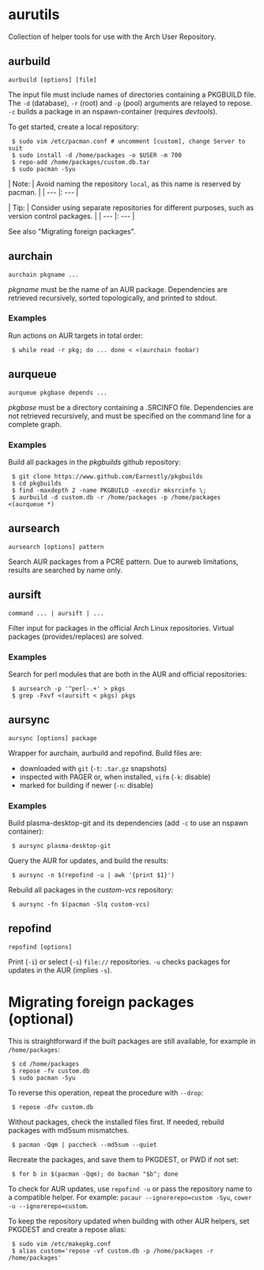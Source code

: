 # aurutils

Collection of helper tools for use with the Arch User Repository.

## aurbuild

```aurbuild [options] [file]```

The input file must include names of directories containing a PKGBUILD file. The ```-d``` (database), ```-r``` (root) and ```-p``` (pool) arguments are relayed to repose. ```-c``` builds a package in an nspawn-container (requires _devtools_).

To get started, create a local repository:

```
 $ sudo vim /etc/pacman.conf # uncomment [custom], change Server to suit
 $ sudo install -d /home/packages -o $USER -m 700
 $ repo-add /home/packages/custom.db.tar
 $ sudo pacman -Syu
```
| Note: | Avoid naming the repository `local`, as this name is reserved by pacman. |
| --- |: --- |

| Tip: | Consider using separate repositories for different purposes, such as version control packages. |
| --- |: --- |

See also "Migrating foreign packages".

## aurchain

```aurchain pkgname ...```

_pkgname_ must be the name of an AUR package. Dependencies are retrieved recursively, sorted topologically, and printed to stdout.

### Examples

Run actions on AUR targets in total order:

```
 $ while read -r pkg; do ... done < <(aurchain foobar)
```

## aurqueue

```aurqueue pkgbase depends ...```

_pkgbase_ must be a directory containing a .SRCINFO file. Dependencies are not retrieved recursively, and must be specified on the command line for a complete graph.

### Examples

Build all packages in the _pkgbuilds_ github repository:

```
 $ git clone https://www.github.com/Earnestly/pkgbuilds
 $ cd pkgbuilds
 $ find -maxdepth 2 -name PKGBUILD -execdir mksrcinfo \;
 $ aurbuild -d custom.db -r /home/packages -p /home/packages <(aurqueue *)
```

## aursearch

```aursearch [options] pattern```

Search AUR packages from a PCRE pattern. Due to aurweb limitations, results are searched by name only.

## aursift

```command ... | aursift | ...```

Filter input for packages in the official Arch Linux repositories. Virtual packages (provides/replaces) are solved.

### Examples

Search for perl modules that are both in the AUR and official repositories:

```
 $ aursearch -p '^perl-.+' > pkgs
 $ grep -Fxvf <(aursift < pkgs) pkgs
```

## aursync

```aursync [options] package```

Wrapper for aurchain, aurbuild and repofind. Build files are:

+ downloaded with `git` (`-t`: `.tar.gz` snapshots)
+ inspected with PAGER or, when installed, `vifm` (`-k`: disable)
+ marked for building if newer (`-n`: disable)

### Examples

Build plasma-desktop-git and its dependencies (add `-c` to use an nspawn container):

```
 $ aursync plasma-desktop-git
```

Query the AUR for updates, and build the results:

```
 $ aursync -n $(repofind -u | awk '{print $1}')
```

Rebuild all packages in the _custom-vcs_ repository:

```
 $ aursync -fn $(pacman -Slq custom-vcs)
```

## repofind

```repofind [options]```

Print (`-i`) or select (`-s`) `file://` repositories. `-u` checks packages for updates in the AUR (implies `-s`).

# Migrating foreign packages (optional)

This is straightforward if the built packages are still available, for example in `/home/packages`:

```
 $ cd /home/packages
 $ repose -fv custom.db
 $ sudo pacman -Syu
```

To reverse this operation, repeat the procedure with `--drop`:

```
 $ repose -dfv custom.db
```

Without packages, check the installed files first. If needed, rebuild packages with md5sum mismatches.

```
 $ pacman -Qqm | paccheck --md5sum --quiet
```

Recreate the packages, and save them to PKGDEST, or PWD if not set:

```
 $ for b in $(pacman -Qqm); do bacman "$b"; done
```

To check for AUR updates, use `repofind -u` or pass the repository name to a compatible helper. For example: `pacaur --ignorerepo=custom -Syu`, `cower -u --ignorerepo=custom`.

To keep the repository updated when building with other AUR helpers, set PKGDEST and create a repose alias:

```
 $ sudo vim /etc/makepkg.conf
 $ alias custom='repose -vf custom.db -p /home/packages -r /home/packages'
```

